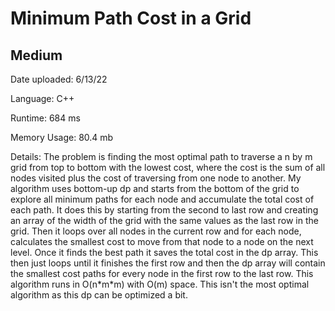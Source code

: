 
# Minimum Path Cost in a Grid

## Medium

Date uploaded: 6/13/22

Language: C++

Runtime: 684 ms

Memory Usage: 80.4 mb

Details: The problem is finding the most optimal path to traverse a n by m grid from top to bottom with the lowest cost, where the cost is the sum of all nodes visited plus the cost of traversing from one node to another. My algorithm uses bottom-up dp and starts from the bottom of the grid to explore all minimum paths for each node and accumulate the total cost of each path. It does this by starting from the second to last row and creating an array of the width of the grid with the same values as the last row in the grid. Then it loops over all nodes in the current row and for each node, calculates the smallest cost to move from that node to a node on the next level. Once it finds the best path it saves the total cost in the dp array. This then just loops until it finishes the first row and then the dp array will contain the smallest cost paths for every node in the first row to the last row. This algorithm runs in O(n\*m\*m) with O(m) space. This isn't the most optimal algorithm as this dp can be optimized a bit.
